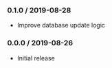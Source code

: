 ### 0.1.0 / 2019-08-28

* Improve database update logic

### 0.0.0 / 2019-08-26

* Initial release

[bundler]: http://bundler.io/
[ruby-mem-advisory-db]: https://github.com/rubymem/ruby-mem-advisory-db#readme
